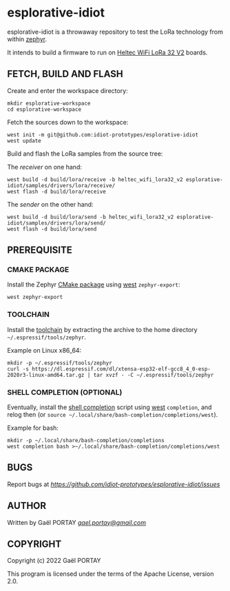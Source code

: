 # esplorative-idiot

esplorative-idiot is a throwaway repository to test the LoRa technology from
within [zephyr].

It intends to build a firmware to run on [Heltec WiFi LoRa 32 V2] boards.

## FETCH, BUILD AND FLASH

Create and enter the workspace directory:

	mkdir esplorative-workspace
	cd esplorative-workspace

Fetch the sources down to the workspace:

	west init -m git@github.com:idiot-prototypes/esplorative-idiot
	west update

Build and flash the LoRa samples from the source tree:

The *receiver* on one hand:

	west build -d build/lora/receive -b heltec_wifi_lora32_v2 esplorative-idiot/samples/drivers/lora/receive/
	west flash -d build/lora/receive

The *sender* on the other hand:

	west build -d build/lora/send -b heltec_wifi_lora32_v2 esplorative-idiot/samples/drivers/lora/send/
	west flash -d build/lora/send

## PREREQUISITE

### CMAKE PACKAGE

Install the Zephyr [CMake package] using [west] `zephyr-export`:

	west zephyr-export

### TOOLCHAIN

Install the [toolchain] by extracting the archive to the home directory
`~/.espressif/tools/zephyr`.

Example on Linux x86_64:

	mkdir -p ~/.espressif/tools/zephyr
	curl -s https://dl.espressif.com/dl/xtensa-esp32-elf-gcc8_4_0-esp-2020r3-linux-amd64.tar.gz | tar xvzf - -C ~/.espressif/tools/zephyr

### SHELL COMPLETION (OPTIONAL)

Eventually, install the [shell completion] script using [west] `completion`,
and relog then (or `source ~/.local/share/bash-completion/completions/west`).

Example for bash:

	mkdir -p ~/.local/share/bash-completion/completions
	west completion bash >~/.local/share/bash-completion/completions/west

## BUGS

Report bugs at *https://github.com/idiot-prototypes/esplorative-idiot/issues*

## AUTHOR

Written by Gaël PORTAY *gael.portay@gmail.com*

## COPYRIGHT

Copyright (c) 2022 Gaël PORTAY

This program is licensed under the terms of the Apache License, version 2.0.

[west]: https://github.com/zephyrproject-rtos/west
[zephyr]: https://github.com/zephyrproject-rtos/zephyr
[Heltec WiFi LoRa 32 V2]: https://heltec.org/project/wifi-lora-32/
[CMake package]: https://docs.zephyrproject.org/latest/build/zephyr_cmake_package.html#zephyr-cmake-package-export-west
[toolchain]: https://docs.espressif.com/projects/esp-idf/en/v4.2/esp32/api-guides/tools/idf-tools.html#xtensa-esp32-elf
[shell completion]: https://docs.zephyrproject.org/latest/develop/west/install.html#enabling-shell-completion
